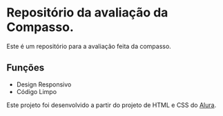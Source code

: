 # Repositório da avaliação da Compasso.

Este é um repositório para a avaliação feita da compasso.

## Funções

* Design Responsivo
* Código Limpo 

Este projeto foi desenvolvido a partir do projeto de HTML e CSS do [Alura](https://www.alura.com.br).